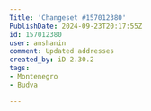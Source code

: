 ```yaml
---
Title: 'Changeset #157012380'
PublishDate: 2024-09-23T20:17:55Z
id: 157012380
user: anshanin
comment: Updated addresses
created_by: iD 2.30.2
tags:
- Montenegro
- Budva

---
```

